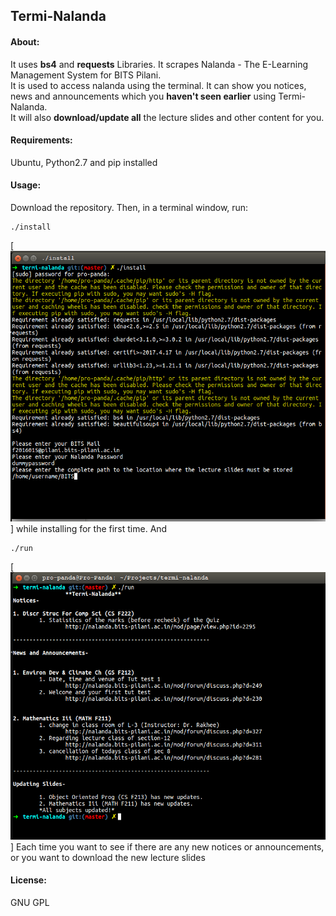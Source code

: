 ## Termi-Nalanda
#### About:
It uses **bs4** and **requests** Libraries. It scrapes Nalanda - The E-Learning Management System for BITS Pilani.<br>It is used to access nalanda using the terminal. It can show you notices, news and announcements which you **haven't seen earlier** using Termi-Nalanda.<br>It will also **download/update all** the lecture slides and other content for you.<br>
#### Requirements:
Ubuntu, Python2.7 and pip installed
<br>
#### Usage:
Download the repository. Then, in a terminal window, run: <br>
```shell
./install 
```
[![Installation](src/res/info.png)]
while installing for the first time. And
```shell
./run
```
[![Demonstration](src/res/info2.png)]
Each time you want to see if there are any new notices or announcements, or you want to download the new lecture slides
<br>
#### License:
GNU GPL

